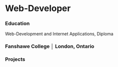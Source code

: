 # Web-Developer

### Education
Web-Development and Internet Applications, Diploma
### Fanshawe College │ London, Ontario

### Projects




